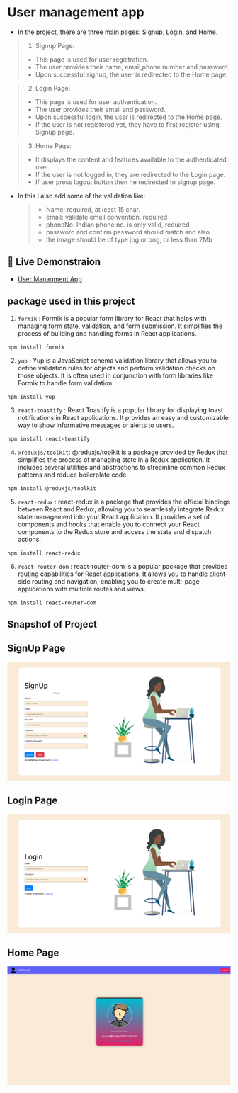 # User management app

- In the project, there are three main pages: Signup, Login, and Home.

> 1.  Signup Page:
>
> - This page is used for user registration.
> - The user provides their name, email,phone number and password.
> - Upon successful signup, the user is redirected to the Home page.

> 2.  Login Page:
>
> - This page is used for user authentication.
> - The user provides their email and password.
> - Upon successful login, the user is redirected to the Home page.
> - If the user is not registered yet, they have to first register using Signup page.

> 3.  Home Page:
>
> - It displays the content and features available to the authenticated user.
> - If the user is not logged in, they are redirected to the Login page.
> - If user press logout button then he redirected to signup page.

- In this I also add some of the validation like:
  > - Name: required, at least 15 char.
  > - email: validate email convention, required
  > - phoneNo: Indian phone no. is only valid, required
  > - password and confirm password should match and also
  > - the image should be of type jpg or png, or less than 2Mb

## 🚀 Live Demonstraion

- [User Managment App](https://juser-management-app.netlify.app/)

## package used in this project

1. `formik` : Formik is a popular form library for React that helps with managing form state, validation, and form submission. It simplifies the process of building and handling forms in React applications.

```
npm install formik
```

2. `yup` : Yup is a JavaScript schema validation library that allows you to define validation rules for objects and perform validation checks on those objects. It is often used in conjunction with form libraries like Formik to handle form validation.

```
npm install yup
```

3. `react-toastify` : React Toastify is a popular library for displaying toast notifications in React applications. It provides an easy and customizable way to show informative messages or alerts to users.

```
npm install react-toastify
```

4. `@reduxjs/toolkit`: @reduxjs/toolkit is a package provided by Redux that simplifies the process of managing state in a Redux application. It includes several utilities and abstractions to streamline common Redux patterns and reduce boilerplate code.

```
npm install @reduxjs/toolkit
```

5. `react-redux` : react-redux is a package that provides the official bindings between React and Redux, allowing you to seamlessly integrate Redux state management into your React application. It provides a set of components and hooks that enable you to connect your React components to the Redux store and access the state and dispatch actions.

```
npm install react-redux
```

6. `react-router-dom` : react-router-dom is a popular package that provides routing capabilities for React applications. It allows you to handle client-side routing and navigation, enabling you to create multi-page applications with multiple routes and views.

```
npm install react-router-dom
```

## Snapshof of Project

## SignUp Page

![SignUp Page](./src/assets/signup-page.png)

## Login Page

![Login Page](./src/assets/login-page.png)

## Home Page

![Home Page](./src/assets/home-page.png)
